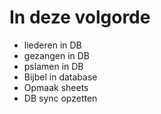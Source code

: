 # In deze volgorde
- liederen in DB
- gezangen in DB
- pslamen in DB
- Bijbel in database
- Opmaak sheets
- DB sync opzetten